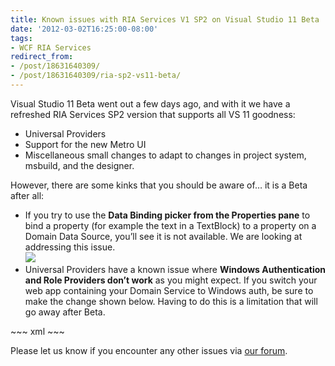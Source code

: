 ```yaml
---
title: Known issues with RIA Services V1 SP2 on Visual Studio 11 Beta
date: '2012-03-02T16:25:00-08:00'
tags:
- WCF RIA Services
redirect_from:
- /post/18631640309/
- /post/18631640309/ria-sp2-vs11-beta/
---
```

<p>Visual Studio 11 Beta went out a few days ago, and with it we have a refreshed RIA Services SP2 version that supports all VS 11 goodness:</p>
<ul><li>Universal Providers</li>
<li>Support for the new Metro UI</li>
<li>Miscellaneous small changes to adapt to changes in project system, msbuild, and the designer.</li>
</ul><p>However, there are some kinks that you should be aware of&hellip; it is a Beta after all:</p>
<ul><li>If you try to use the <strong>Data Binding picker from the Properties pane</strong> to bind a property (for example the text in a TextBlock) to a property on a Domain Data Source, you&rsquo;ll see it is not available. We are looking at addressing this issue.<br/><img src="{{ site.baseurl }}/images/posts/tumblr/tumblr_m0a8chKYZH1qccglw.png" style="margin-left:auto; margin-right: auto"/> </li>
<li>Universal Providers have a known issue where <strong>Windows Authentication and Role Providers don&rsquo;t work</strong> as you might expect. If you switch your web app containing your Domain Service to Windows auth, be sure to make the change shown below. Having to do this is a limitation that will go away after Beta.</li>
</ul>
~~~ xml
<!-- change this line -->
<roleManager enabled="true" defaultProvider="DefaultRoleProvider">

<!-- with this line -->
<roleManager enabled="true" defaultProvider="AspNetWindowsTokenRoleProvider">
~~~
<p>Please let us know if you encounter any other issues via <a href="http://forums.silverlight.net/53.aspx/1?WCF+RIA+Services">our forum</a>.</p>

